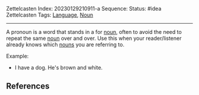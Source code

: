 Zettelcasten Index: 20230129210911-a
Sequence:
Status: #idea
Zettelcasten Tags: [Language](Language.md), [Noun](Noun.md)

---

A pronoun is a word that stands in a for [noun](Noun.md), often to avoid the need to repeat the same [noun](Noun.md) over and over. Use this when your reader/listener already knows which [nouns](Noun.md) you are referring to. 

Example:

* I have a dog. He's brown and white.

## References
